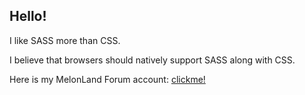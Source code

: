## Hello!

I like SASS more than CSS.

I believe that browsers should natively support SASS along with CSS.

Here is my MelonLand Forum account: [clickme!](https://forum.melonland.net/index.php?action=profile;u=2051)